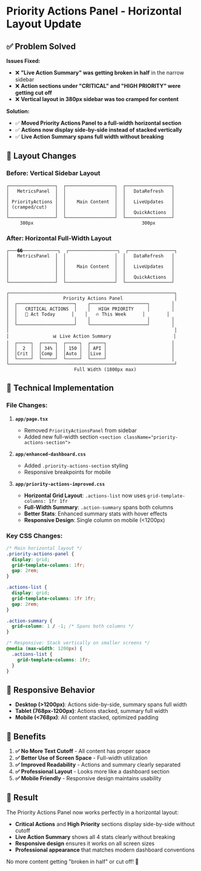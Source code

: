 # Priority Actions Panel - Horizontal Layout Update

## ✅ **Problem Solved**

**Issues Fixed:**
- ❌ **"Live Action Summary" was getting broken in half** in the narrow sidebar
- ❌ **Action sections under "CRITICAL" and "HIGH PRIORITY" were getting cut off**  
- ❌ **Vertical layout in 380px sidebar was too cramped for content**

**Solution:**
- ✅ **Moved Priority Actions Panel to a full-width horizontal section**
- ✅ **Actions now display side-by-side instead of stacked vertically**
- ✅ **Live Action Summary spans full width without breaking**

## 🎨 **Layout Changes**

### **Before: Vertical Sidebar Layout**
```
┌─────────────────┐  ┌──────────────────┐  ┌─────────────────┐
│   MetricsPanel  │  │                  │  │   DataRefresh   │
│                 │  │                  │  │                 │
│ PriorityActions │  │    Main Content  │  │   LiveUpdates   │
│ (cramped/cut)   │  │                  │  │                 │
│                 │  │                  │  │   QuickActions  │
└─────────────────┘  └──────────────────┘  └─────────────────┘
     380px                                        300px
```

### **After: Horizontal Full-Width Layout**
```
┌───��─────────────┐  ┌──────────────────┐  ┌─────────────────┐
│   MetricsPanel  │  │                  │  │   DataRefresh   │
│                 │  │                  │  │                 │
│                 │  │    Main Content  │  │   LiveUpdates   │
│                 │  │                  │  │                 │
│                 │  │                  │  │   QuickActions  │
└─────────────────┘  └──────────────────┘  └─────────────────┘

┌─────────────────────────────────────────────────────────────┐
│                    Priority Actions Panel                   │
│  ┌─────────────────────┐    ┌─────────────────────┐        │
│  │   CRITICAL ACTIONS  │    │   HIGH PRIORITY     │        │
│  │   🚨 Act Today      │    │   🔥 This Week      │        │
│  │                     │    │                     │        │
│  └─────────────────────┘    └─────────────────────┘        │
│                                                             │
│                📊 Live Action Summary                       │
│  ┌─────┐  ┌─────┐  ┌─────┐  ┌─────┐                        │
│  │  2  │  │ 34% │  │ 150 │  │ API │                        │
│  │Crit │  │Comp │  │Auto │  │Live │                        │
│  └─────┘  └─────┘  └─────┘  └─────┘                        │
└─────────────────────────────────────────────────────────────┘
                         Full Width (1800px max)
```

## 🔧 **Technical Implementation**

### **File Changes:**

1. **`app/page.tsx`**
   - Removed `PriorityActionsPanel` from sidebar
   - Added new full-width section `<section className="priority-actions-section">`

2. **`app/enhanced-dashboard.css`**
   - Added `.priority-actions-section` styling
   - Responsive breakpoints for mobile

3. **`app/priority-actions-improved.css`**
   - **Horizontal Grid Layout**: `.actions-list` now uses `grid-template-columns: 1fr 1fr`
   - **Full-Width Summary**: `.action-summary` spans both columns
   - **Better Stats**: Enhanced summary stats with hover effects
   - **Responsive Design**: Single column on mobile (<1200px)

### **Key CSS Changes:**

```css
/* Main horizontal layout */
.priority-actions-panel {
  display: grid;
  grid-template-columns: 1fr;
  gap: 2rem;
}

.actions-list {
  display: grid;
  grid-template-columns: 1fr 1fr;
  gap: 2rem;
}

.action-summary {
  grid-column: 1 / -1; /* Spans both columns */
}

/* Responsive: Stack vertically on smaller screens */
@media (max-width: 1200px) {
  .actions-list {
    grid-template-columns: 1fr;
  }
}
```

## 📱 **Responsive Behavior**

- **Desktop (>1200px)**: Actions side-by-side, summary spans full width
- **Tablet (768px-1200px)**: Actions stacked, summary full width  
- **Mobile (<768px)**: All content stacked, optimized padding

## 🎯 **Benefits**

1. **✅ No More Text Cutoff** - All content has proper space
2. **✅ Better Use of Screen Space** - Full-width utilization
3. **✅ Improved Readability** - Actions and summary clearly separated
4. **✅ Professional Layout** - Looks more like a dashboard section
5. **✅ Mobile Friendly** - Responsive design maintains usability

## 🚀 **Result**

The Priority Actions Panel now works perfectly in a horizontal layout:
- **Critical Actions** and **High Priority** sections display side-by-side without cutoff
- **Live Action Summary** shows all 4 stats clearly without breaking
- **Responsive design** ensures it works on all screen sizes
- **Professional appearance** that matches modern dashboard conventions

No more content getting "broken in half" or cut off! 🎉
